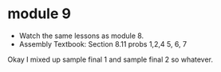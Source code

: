 # module 9

- Watch the same lessons as module 8.
- Assembly Textbook: Section 8.11 probs 1,2,4 5, 6, 7

Okay I mixed up sample final 1 and sample final 2 so whatever.
